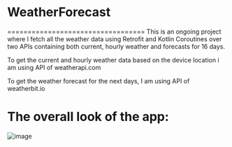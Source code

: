 # WeatherForecast
==================================
This is an ongoing project where I fetch all the weather data using Retrofit and Kotlin Coroutines over two APIs containing both current, hourly weather and forecasts for 16 days.

To get the current and hourly weather data based on the device location i am using API of weatherapi.com

To get the weather forecast for the next days, I am using API of weatherbit.io

The overall look of the app:
==================================

![image](https://user-images.githubusercontent.com/88543783/170498692-3beb4050-4bf2-42ef-a673-fbd93dd9e0e9.png)

